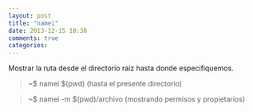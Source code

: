```yaml
---
layout: post
title: "namei"
date: 2013-12-15 18:38
comments: true
categories: 
---
```

Mostrar la ruta desde el directorio raiz hasta donde especifiquemos.

>~$ namei $(pwd) (hasta el presente directorio)

>~$ namei -m $(pwd)/archivo (mostrando permisos y propietarios)

